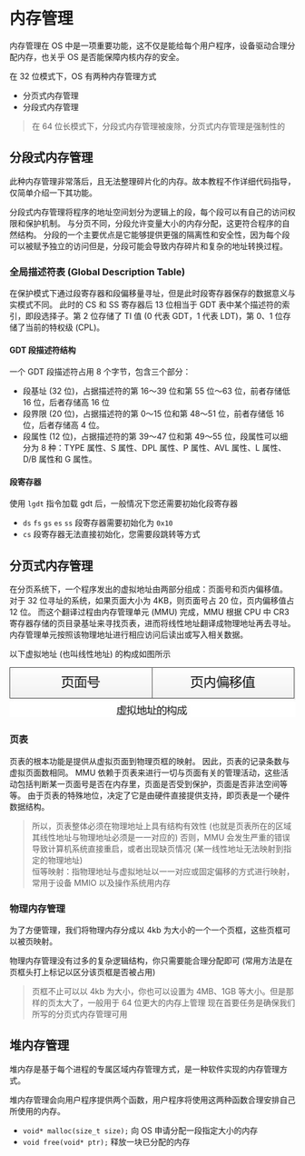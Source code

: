 # 内存管理

内存管理在 OS 中是一项重要功能，这不仅是能给每个用户程序，设备驱动合理分配内存，也关乎 OS 是否能保障内核内存的安全。

在 32 位模式下，OS 有两种内存管理方式

- 分页式内存管理
- 分段式内存管理

> 在 64 位长模式下，分段式内存管理被废除，分页式内存管理是强制性的

## 分段式内存管理

此种内存管理非常落后，且无法整理碎片化的内存。故本教程不作详细代码指导，仅简单介绍一下其功能。

分段式内存管理将程序的地址空间划分为逻辑上的段，每个段可以有自己的访问权限和保护机制。
与分页不同，分段允许变量大小的内存分配，这更符合程序的自然结构。
分段的一个主要优点是它能够提供更强的隔离性和安全性，因为每个段可以被赋予独立的访问但是，分段可能会导致内存碎片和复杂的地址转换过程。

### 全局描述符表 (Global Description Table)

在保护模式下通过段寄存器和段偏移量寻址，但是此时段寄存器保存的数据意义与实模式不同。
此时的 CS 和 SS 寄存器后 13 位相当于 GDT 表中某个描述符的索引，即段选择子。第 2 位存储了 TI 值 (0 代表 GDT，1 代表 LDT)，第 0、1 位存储了当前的特权级 (CPL)。

#### GDT 段描述符结构

一个 GDT 段描述符占用 8 个字节，包含三个部分：

- 段基址 (32 位)，占据描述符的第 16～39 位和第 55 位～63 位，前者存储低 16 位，后者存储高 16 位
- 段界限 (20 位)，占据描述符的第 0～15 位和第 48～51 位，前者存储低 16 位，后者存储高 4 位。
- 段属性 (12 位)，占据描述符的第 39～47 位和第 49～55 位，段属性可以细分为 8 种：TYPE 属性、S 属性、DPL 属性、P 属性、AVL 属性、L 属性、D/B 属性和 G 属性。

#### 段寄存器

使用 `lgdt` 指令加载 gdt 后，一般情况下您还需要初始化段寄存器

- `ds` `fs` `gs` `es` `ss` 段寄存器需要初始化为 `0x10`
- `cs` 段寄存器无法直接初始化，您需要段跳转等方式

## 分页式内存管理

在分页系统下，一个程序发出的虚拟地址由两部分组成：页面号和页内偏移值。
对于 32 位寻址的系统，如果页面大小为 4KB，则页面号占 20 位，页内偏移值占 12 位。
而这个翻译过程由内存管理单元 (MMU) 完成，MMU 根据 CPU 中 CR3 寄存器存储的页目录基址来寻找页表，进而将线性地址翻译成物理地址再去寻址。
内存管理单元按照该物理地址进行相应访问后读出或写入相关数据。

以下虚拟地址 (也叫线性地址) 的构成如图所示

![虚拟地址结构](/images/项目/MdrOS/page_virtual.png)

### 页表

页表的根本功能是提供从虚拟页面到物理页框的映射。
因此，页表的记录条数与虚拟页面数相同。
MMU 依赖于页表来进行一切与页面有关的管理活动，这些活动包括判断某一页面号是否在内存里，页面是否受到保护，页面是否非法空间等等。
由于页表的特殊地位，决定了它是由硬件直接提供支持，即页表是一个硬件数据结构。

> 所以，页表整体必须在物理地址上具有结构有效性 (也就是页表所在的区域其线性地址与物理地址必须是一一对应的)
> 否则，MMU 会发生严重的错误导致计算机系统直接重启，或者出现缺页情况 (某一线性地址无法映射到指定的物理地址) \
> 恒等映射：指物理地址与虚拟地址以一一对应或固定偏移的方式进行映射，常用于设备 MMIO 以及操作系统用内存

### 物理内存管理

为了方便管理，我们将物理内存分成以 4kb 为大小的一个一个页框，这些页框可以被页映射。

物理内存管理没有过多的复杂逻辑结构，你只需要能合理分配即可 (常用方法是在页框头打上标记以区分该页框是否被占用)

> 页框不止可以以 4kb 为大小，你也可以设置为 4MB、1GB 等大小。但是那样的页太大了，一般用于 64 位更大的内存上管理
> 现在首要任务是确保我们所写的分页式内存管理可用

## 堆内存管理

堆内存是基于每个进程的专属区域内存管理方式，是一种软件实现的内存管理方式。

堆内存管理会向用户程序提供两个函数，用户程序将使用这两种函数合理安排自己所使用的内存。

- `void* malloc(size_t size);` 向 OS 申请分配一段指定大小的内存
- `void free(void* ptr);` 释放一块已分配的内存
